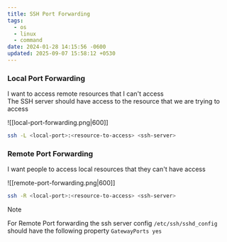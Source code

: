 ```yaml
---
title: SSH Port Forwarding
tags:
  - os
  - linux
  - command
date: 2024-01-28 14:15:56 -0600
updated: 2025-09-07 15:58:12 +0530
---
```


### Local Port Forwarding

I want to access remote resources that I can't access  
The SSH server should have access to the resource that we are trying to access

![[local-port-forwarding.png|600]]

````bash
ssh -L <local-port>:<resource-to-access> <ssh-server>
````

### Remote Port Forwarding

I want people to access local resources that they can't have access

![[remote-port-forwarding.png|600]]

````bash
ssh -R <local-port>:<resource-to-access> <ssh-server>
````

 > [!NOTE]
 > For Remote Port forwarding the ssh server config `/etc/ssh/sshd_config` should have the following property
 > `GatewayPorts yes`
 